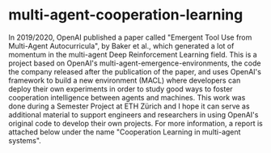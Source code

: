 # multi-agent-cooperation-learning
In 2019/2020, OpenAI published a paper called "Emergent Tool Use from Multi-Agent Autocurricula", by Baker et al., which generated a lot of momentum in the multi-agent Deep Reinforcement Learning field. This is a project based on OpenAI's multi-agent-emergence-environments, the code the company released after the publication of the paper, and uses OpenAI's framework to build a new environment (MACL) where developers can deploy their own experiments in order to study good ways to foster cooperation intelligence between agents and machines. This work was done during a Semester Project at ETH Zürich and I hope it can serve as additional material to support engineers and researchers in using OpenAI's original code to develop their own projects. For more information, a report is attached below under the name "Cooperation Learning in multi-agent systems".
